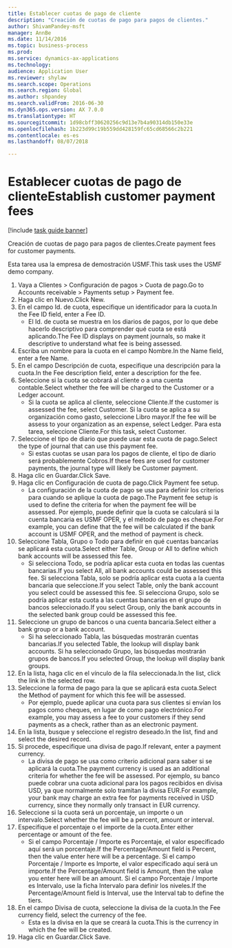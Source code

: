 ```yaml
--- 
title: Establecer cuotas de pago de cliente
description: "Creación de cuotas de pago para pagos de clientes."
author: ShivamPandey-msft
manager: AnnBe
ms.date: 11/14/2016
ms.topic: business-process
ms.prod: 
ms.service: dynamics-ax-applications
ms.technology: 
audience: Application User
ms.reviewer: shylaw
ms.search.scope: Operations
ms.search.region: Global
ms.author: shpandey
ms.search.validFrom: 2016-06-30
ms.dyn365.ops.version: AX 7.0.0
ms.translationtype: HT
ms.sourcegitcommit: 1d98cbff30620256c9d13e7b4a90314db150e33e
ms.openlocfilehash: 1b223d99c19b559dd428159fc65cd68566c2b221
ms.contentlocale: es-es
ms.lasthandoff: 08/07/2018

---
```

# <a name="establish-customer-payment-fees"></a><span data-ttu-id="d5e2f-103">Establecer cuotas de pago de cliente</span><span class="sxs-lookup"><span data-stu-id="d5e2f-103">Establish customer payment fees</span></span>

[!include [task guide banner](../../includes/task-guide-banner.md)]

<span data-ttu-id="d5e2f-104">Creación de cuotas de pago para pagos de clientes.</span><span class="sxs-lookup"><span data-stu-id="d5e2f-104">Create payment fees for customer payments.</span></span>

<span data-ttu-id="d5e2f-105">Esta tarea usa la empresa de demostración USMF.</span><span class="sxs-lookup"><span data-stu-id="d5e2f-105">This task uses the USMF demo company.</span></span>

1. <span data-ttu-id="d5e2f-106">Vaya a Clientes > Configuración de pagos > Cuota de pago.</span><span class="sxs-lookup"><span data-stu-id="d5e2f-106">Go to Accounts receivable > Payments setup > Payment fee.</span></span>
2. <span data-ttu-id="d5e2f-107">Haga clic en Nuevo.</span><span class="sxs-lookup"><span data-stu-id="d5e2f-107">Click New.</span></span>
3. <span data-ttu-id="d5e2f-108">En el campo Id. de cuota, especifique un identificador para la cuota.</span><span class="sxs-lookup"><span data-stu-id="d5e2f-108">In the Fee ID field, enter a Fee ID.</span></span>
    * <span data-ttu-id="d5e2f-109">El Id. de cuota se muestra en los diarios de pagos, por lo que debe hacerlo descriptivo para comprender qué cuota se está aplicando.</span><span class="sxs-lookup"><span data-stu-id="d5e2f-109">The Fee ID displays on payment journals, so make it descriptive to understand what fee is being assessed.</span></span>  
4. <span data-ttu-id="d5e2f-110">Escriba un nombre para la cuota en el campo Nombre.</span><span class="sxs-lookup"><span data-stu-id="d5e2f-110">In the Name field, enter a fee Name.</span></span>
5. <span data-ttu-id="d5e2f-111">En el campo Descripción de cuota, especifique una descripción para la cuota.</span><span class="sxs-lookup"><span data-stu-id="d5e2f-111">In the Fee description field, enter a description for the fee.</span></span>
6. <span data-ttu-id="d5e2f-112">Seleccione si la cuota se cobrará al cliente o a una cuenta contable.</span><span class="sxs-lookup"><span data-stu-id="d5e2f-112">Select whether the fee will be charged to the Customer or a Ledger account.</span></span>
    * <span data-ttu-id="d5e2f-113">Si la cuota se aplica al cliente, seleccione Cliente.</span><span class="sxs-lookup"><span data-stu-id="d5e2f-113">If the customer is assessed the fee, select Customer.</span></span> <span data-ttu-id="d5e2f-114">Si la cuota se aplica a su organización como gasto, seleccione Libro mayor.</span><span class="sxs-lookup"><span data-stu-id="d5e2f-114">If the fee will be assess to your organization as an expense, select Ledger.</span></span> <span data-ttu-id="d5e2f-115">Para esta tarea, seleccione Cliente.</span><span class="sxs-lookup"><span data-stu-id="d5e2f-115">For this task, select Customer.</span></span>  
7. <span data-ttu-id="d5e2f-116">Seleccione el tipo de diario que puede usar esta cuota de pago.</span><span class="sxs-lookup"><span data-stu-id="d5e2f-116">Select the type of  journal that can use this payment fee.</span></span>
    * <span data-ttu-id="d5e2f-117">Si estas cuotas se usan para los pagos de cliente, el tipo de diario será probablemente Cobros.</span><span class="sxs-lookup"><span data-stu-id="d5e2f-117">If these fees are used for customer payments, the journal type will likely be Customer payment.</span></span>  
8. <span data-ttu-id="d5e2f-118">Haga clic en Guardar.</span><span class="sxs-lookup"><span data-stu-id="d5e2f-118">Click Save.</span></span>
9. <span data-ttu-id="d5e2f-119">Haga clic en Configuración de cuota de pago.</span><span class="sxs-lookup"><span data-stu-id="d5e2f-119">Click Payment fee setup.</span></span>
    * <span data-ttu-id="d5e2f-120">La configuración de la cuota de pago se usa para definir los criterios para cuando se aplique la cuota de pago.</span><span class="sxs-lookup"><span data-stu-id="d5e2f-120">The Payment fee setup is used to define the criteria for when the payment fee will be assessed.</span></span>  <span data-ttu-id="d5e2f-121">Por ejemplo, puede definir que la cuota se calculará si la cuenta bancaria es USMF OPER, y el método de pago es cheque.</span><span class="sxs-lookup"><span data-stu-id="d5e2f-121">For example, you can define that the fee will be calculated if the bank account is USMF OPER, and the method of payment is check.</span></span>  
10. <span data-ttu-id="d5e2f-122">Seleccione Tabla, Grupo o Todo para definir en qué cuentas bancarias se aplicará esta cuota.</span><span class="sxs-lookup"><span data-stu-id="d5e2f-122">Select either Table, Group or All to define which bank accounts will be assessed this fee.</span></span>
    * <span data-ttu-id="d5e2f-123">Si selecciona Todo, se podría aplicar esta cuota en todas las cuentas bancarias.</span><span class="sxs-lookup"><span data-stu-id="d5e2f-123">If you select All, all bank accounts could be assessed this fee.</span></span>  <span data-ttu-id="d5e2f-124">Si selecciona Tabla, solo se podría aplicar esta cuota a la cuenta bancaria que seleccione.</span><span class="sxs-lookup"><span data-stu-id="d5e2f-124">If you select Table, only the bank account you select could be assessed this fee.</span></span> <span data-ttu-id="d5e2f-125">Si selecciona Grupo, solo se podría aplicar esta cuota a las cuentas bancarias en el grupo de bancos seleccionado.</span><span class="sxs-lookup"><span data-stu-id="d5e2f-125">If you select Group, only the bank accounts in the selected bank group could be assessed this fee.</span></span>  
11. <span data-ttu-id="d5e2f-126">Seleccione un grupo de bancos o una cuenta bancaria.</span><span class="sxs-lookup"><span data-stu-id="d5e2f-126">Select either a bank group or a bank account.</span></span>
    * <span data-ttu-id="d5e2f-127">Si ha seleccionado Tabla, las búsquedas mostrarán cuentas bancarias.</span><span class="sxs-lookup"><span data-stu-id="d5e2f-127">If you selected Table, the lookup will display bank accounts.</span></span> <span data-ttu-id="d5e2f-128">Si ha seleccionado Grupo, las búsquedas mostrarán grupos de bancos.</span><span class="sxs-lookup"><span data-stu-id="d5e2f-128">If you selected Group, the lookup will display bank groups.</span></span>  
12. <span data-ttu-id="d5e2f-129">En la lista, haga clic en el vínculo de la fila seleccionada.</span><span class="sxs-lookup"><span data-stu-id="d5e2f-129">In the list, click the link in the selected row.</span></span>
13. <span data-ttu-id="d5e2f-130">Seleccione la forma de pago para la que se aplicará esta cuota.</span><span class="sxs-lookup"><span data-stu-id="d5e2f-130">Select the Method of payment for which this fee will be assessed.</span></span>
    * <span data-ttu-id="d5e2f-131">Por ejemplo, puede aplicar una cuota para sus clientes si envían los pagos como cheques, en lugar de como pago electrónico.</span><span class="sxs-lookup"><span data-stu-id="d5e2f-131">For example, you may assess a fee to your customers if they send payments as a check, rather than as an electronic payment.</span></span>  
14. <span data-ttu-id="d5e2f-132">En la lista, busque y seleccione el registro deseado.</span><span class="sxs-lookup"><span data-stu-id="d5e2f-132">In the list, find and select the desired record.</span></span>
15. <span data-ttu-id="d5e2f-133">Si procede, especifique una divisa de pago.</span><span class="sxs-lookup"><span data-stu-id="d5e2f-133">If relevant, enter a payment currency.</span></span>
    * <span data-ttu-id="d5e2f-134">La divisa de pago se usa como criterio adicional para saber si se aplicará la cuota.</span><span class="sxs-lookup"><span data-stu-id="d5e2f-134">The payment currency is used as an additional criteria for whether the fee will be assessed.</span></span>  <span data-ttu-id="d5e2f-135">Por ejemplo, su banco puede cobrar una cuota adicional para los pagos recibidos en divisa USD, ya que normalmente solo tramitan la divisa EUR.</span><span class="sxs-lookup"><span data-stu-id="d5e2f-135">For example, your bank may charge an extra fee for payments received in USD currency, since they normally only transact in EUR currency.</span></span>  
16. <span data-ttu-id="d5e2f-136">Seleccione si la cuota será un porcentaje, un importe o un intervalo.</span><span class="sxs-lookup"><span data-stu-id="d5e2f-136">Select whether the fee will be a percent, amount or interval.</span></span>
17. <span data-ttu-id="d5e2f-137">Especifique el porcentaje o el importe de la cuota.</span><span class="sxs-lookup"><span data-stu-id="d5e2f-137">Enter either percentage or amount of the fee.</span></span>
    * <span data-ttu-id="d5e2f-138">Si el campo Porcentaje / Importe es Porcentaje, el valor especificado aquí será un porcentaje.</span><span class="sxs-lookup"><span data-stu-id="d5e2f-138">If the Percentage/Amount field is Percent, then the value enter here will be a percentage.</span></span> <span data-ttu-id="d5e2f-139">Si el campo Porcentaje / Importe es Importe, el valor especificado aquí será un importe.</span><span class="sxs-lookup"><span data-stu-id="d5e2f-139">If the Percentage/Amount field is Amount, then the value you enter here will be an amount.</span></span> <span data-ttu-id="d5e2f-140">Si el campo Porcentaje / Importe es Intervalo, use la ficha Intervalo para definir los niveles.</span><span class="sxs-lookup"><span data-stu-id="d5e2f-140">If the Percentage/Amount field is Interval, use the Interval tab to define the tiers.</span></span>  
18. <span data-ttu-id="d5e2f-141">En el campo Divisa de cuota, seleccione la divisa de la cuota.</span><span class="sxs-lookup"><span data-stu-id="d5e2f-141">In the Fee currency field, select the currency of the fee.</span></span>
    * <span data-ttu-id="d5e2f-142">Esta es la divisa en la que se creará la cuota.</span><span class="sxs-lookup"><span data-stu-id="d5e2f-142">This is the currency in which the fee will be created.</span></span>  
19. <span data-ttu-id="d5e2f-143">Haga clic en Guardar.</span><span class="sxs-lookup"><span data-stu-id="d5e2f-143">Click Save.</span></span>


